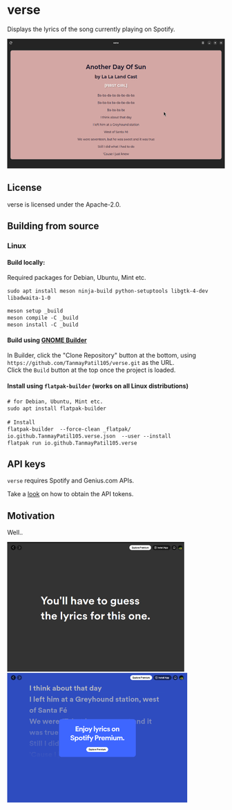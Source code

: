 # verse

Displays the lyrics of the song currently playing on Spotify.

<img src="./images/verse-song.png" alt="Another Day of Sun" height="300"/>

## License

verse is licensed under the Apache-2.0.

## Building from source

### Linux


#### Build locally:

Required packages for Debian, Ubuntu, Mint etc.
```console
sudo apt install meson ninja-build python-setuptools libgtk-4-dev libadwaita-1-0
```
```console
meson setup _build
meson compile -C _build
meson install -C _build
```

#### Build using [GNOME Builder](https://flathub.org/apps/org.gnome.Builder)

In Builder, click the "Clone Repository" button at the bottom, using `https://github.com/TanmayPatil105/verse.git` as the URL.\
Click the `Build` button at the top once the project is loaded.


#### Install using `flatpak-builder` (works on all Linux distributions)
```console
# for Debian, Ubuntu, Mint etc.
sudo apt install flatpak-builder

# Install
flatpak-builder  --force-clean _flatpak/ io.github.TanmayPatil105.verse.json  --user --install
flatpak run io.github.TanmayPatil105.verse
```

## API keys

`verse` requires Spotify and Genius.com APIs.

Take a [look](./wiki/README.md) on how to obtain the API tokens.


## Motivation
Well..

<img src="./images/spotify-app-no-lyrics.png" alt="No lyrics" height="300"/>
<img src="./images/spotify-app-premium.png" alt="Premium subscription" height="300"/>

